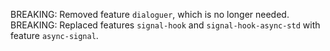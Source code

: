 BREAKING: Removed feature `dialoguer`, which is no longer needed.
BREAKING: Replaced features `signal-hook` and `signal-hook-async-std` with feature `async-signal`.
